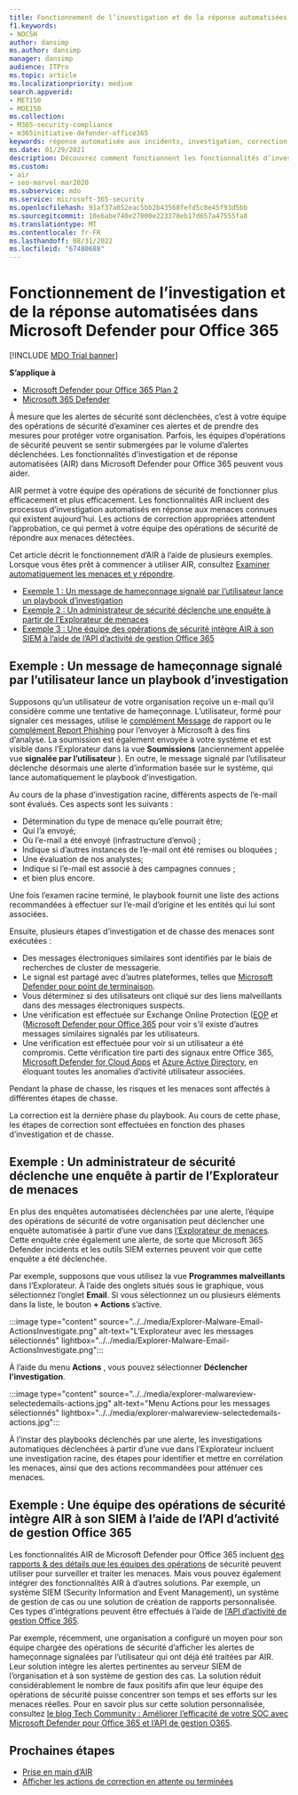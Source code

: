 ```yaml
---
title: Fonctionnement de l’investigation et de la réponse automatisées dans Microsoft Defender pour Office 365
f1.keywords:
- NOCSH
author: dansimp
ms.author: dansimp
manager: dansimp
audience: ITPro
ms.topic: article
ms.localizationpriority: medium
search.appverid:
- MET150
- MOE150
ms.collection:
- M365-security-compliance
- m365initiative-defender-office365
keywords: réponse automatisée aux incidents, investigation, correction, protection contre les menaces
ms.date: 01/29/2021
description: Découvrez comment fonctionnent les fonctionnalités d’investigation et de réponse automatisées dans Microsoft Defender pour Office 365
ms.custom:
- air
- seo-marvel-mar2020
ms.subservice: mdo
ms.service: microsoft-365-security
ms.openlocfilehash: 91af37a052eac5bb2b43568fefd5c8e45f93d5bb
ms.sourcegitcommit: 10e6abe740e27000e223378eb17d657a47555fa8
ms.translationtype: MT
ms.contentlocale: fr-FR
ms.lasthandoff: 08/31/2022
ms.locfileid: "67480688"
---
```

# <a name="how-automated-investigation-and-response-works-in-microsoft-defender-for-office-365"></a>Fonctionnement de l’investigation et de la réponse automatisées dans Microsoft Defender pour Office 365

[!INCLUDE [MDO Trial banner](../includes/mdo-trial-banner.md)]

**S’applique à**
- [Microsoft Defender pour Office 365 Plan 2](defender-for-office-365.md)
- [Microsoft 365 Defender](../defender/microsoft-365-defender.md)

À mesure que les alertes de sécurité sont déclenchées, c’est à votre équipe des opérations de sécurité d’examiner ces alertes et de prendre des mesures pour protéger votre organisation. Parfois, les équipes d’opérations de sécurité peuvent se sentir submergées par le volume d’alertes déclenchées. Les fonctionnalités d’investigation et de réponse automatisées (AIR) dans Microsoft Defender pour Office 365 peuvent vous aider.

AIR permet à votre équipe des opérations de sécurité de fonctionner plus efficacement et plus efficacement. Les fonctionnalités AIR incluent des processus d’investigation automatisés en réponse aux menaces connues qui existent aujourd’hui. Les actions de correction appropriées attendent l’approbation, ce qui permet à votre équipe des opérations de sécurité de répondre aux menaces détectées.

Cet article décrit le fonctionnement d’AIR à l’aide de plusieurs exemples. Lorsque vous êtes prêt à commencer à utiliser AIR, consultez [Examiner automatiquement les menaces et y répondre](office-365-air.md).

- [Exemple 1 : Un message de hameçonnage signalé par l’utilisateur lance un playbook d’investigation](#example-a-user-reported-phish-message-launches-an-investigation-playbook)
- [Exemple 2 : Un administrateur de sécurité déclenche une enquête à partir de l’Explorateur de menaces](#example-a-security-administrator-triggers-an-investigation-from-threat-explorer)
- [Exemple 3 : Une équipe des opérations de sécurité intègre AIR à son SIEM à l’aide de l’API d’activité de gestion Office 365](#example-a-security-operations-team-integrates-air-with-their-siem-using-the-office-365-management-activity-api)

## <a name="example-a-user-reported-phish-message-launches-an-investigation-playbook"></a>Exemple : Un message de hameçonnage signalé par l’utilisateur lance un playbook d’investigation

Supposons qu’un utilisateur de votre organisation reçoive un e-mail qu’il considère comme une tentative de hameçonnage. L’utilisateur, formé pour signaler ces messages, utilise le [complément Message](enable-the-report-message-add-in.md) de rapport ou le [complément Report Phishing](enable-the-report-phish-add-in.md) pour l’envoyer à Microsoft à des fins d’analyse. La soumission est également envoyée à votre système et est visible dans l’Explorateur dans la vue **Soumissions** (anciennement appelée vue **signalée par l’utilisateur** ). En outre, le message signalé par l’utilisateur déclenche désormais une alerte d’information basée sur le système, qui lance automatiquement le playbook d’investigation.

Au cours de la phase d’investigation racine, différents aspects de l’e-mail sont évalués. Ces aspects sont les suivants :

- Détermination du type de menace qu’elle pourrait être;
- Qui l’a envoyé;
- Où l’e-mail a été envoyé (infrastructure d’envoi) ;
- Indique si d’autres instances de l’e-mail ont été remises ou bloquées ;
- Une évaluation de nos analystes;
- Indique si l’e-mail est associé à des campagnes connues ;
- et bien plus encore.

Une fois l’examen racine terminé, le playbook fournit une liste des actions recommandées à effectuer sur l’e-mail d’origine et les entités qui lui sont associées.

Ensuite, plusieurs étapes d’investigation et de chasse des menaces sont exécutées :

- Des messages électroniques similaires sont identifiés par le biais de recherches de cluster de messagerie.
- Le signal est partagé avec d’autres plateformes, telles que [Microsoft Defender pour point de terminaison](/windows/security/threat-protection/microsoft-defender-atp/microsoft-defender-advanced-threat-protection).
- Vous déterminez si des utilisateurs ont cliqué sur des liens malveillants dans des messages électroniques suspects.
- Une vérification est effectuée sur Exchange Online Protection ([EOP](exchange-online-protection-overview.md) et ([Microsoft Defender pour Office 365](defender-for-office-365.md) pour voir s’il existe d’autres messages similaires signalés par les utilisateurs.
- Une vérification est effectuée pour voir si un utilisateur a été compromis. Cette vérification tire parti des signaux entre Office 365, [Microsoft Defender for Cloud Apps](/cloud-app-security) et [Azure Active Directory](/azure/active-directory), en éloquant toutes les anomalies d’activité utilisateur associées.

Pendant la phase de chasse, les risques et les menaces sont affectés à différentes étapes de chasse.

La correction est la dernière phase du playbook. Au cours de cette phase, les étapes de correction sont effectuées en fonction des phases d’investigation et de chasse.

## <a name="example-a-security-administrator-triggers-an-investigation-from-threat-explorer"></a>Exemple : Un administrateur de sécurité déclenche une enquête à partir de l’Explorateur de menaces

En plus des enquêtes automatisées déclenchées par une alerte, l’équipe des opérations de sécurité de votre organisation peut déclencher une enquête automatisée à partir d’une vue dans [l’Explorateur de menaces](threat-explorer.md). Cette enquête crée également une alerte, de sorte que Microsoft 365 Defender incidents et les outils SIEM externes peuvent voir que cette enquête a été déclenchée.

Par exemple, supposons que vous utilisez la vue **Programmes malveillants** dans l’Explorateur. À l’aide des onglets situés sous le graphique, vous sélectionnez l’onglet **Email**. Si vous sélectionnez un ou plusieurs éléments dans la liste, le bouton **+ Actions** s’active.

:::image type="content" source="../../media/Explorer-Malware-Email-ActionsInvestigate.png" alt-text="L’Explorateur avec les messages sélectionnés" lightbox="../../media/Explorer-Malware-Email-ActionsInvestigate.png":::

À l’aide du menu **Actions** , vous pouvez sélectionner **Déclencher l’investigation**.

:::image type="content" source="../../media/explorer-malwareview-selectedemails-actions.jpg" alt-text="Menu Actions pour les messages sélectionnés" lightbox="../../media/explorer-malwareview-selectedemails-actions.jpg":::

À l’instar des playbooks déclenchés par une alerte, les investigations automatiques déclenchées à partir d’une vue dans l’Explorateur incluent une investigation racine, des étapes pour identifier et mettre en corrélation les menaces, ainsi que des actions recommandées pour atténuer ces menaces.

## <a name="example-a-security-operations-team-integrates-air-with-their-siem-using-the-office-365-management-activity-api"></a>Exemple : Une équipe des opérations de sécurité intègre AIR à son SIEM à l’aide de l’API d’activité de gestion Office 365

Les fonctionnalités AIR de Microsoft Defender pour Office 365 incluent [des rapports & des détails que les équipes des opérations](air-view-investigation-results.md) de sécurité peuvent utiliser pour surveiller et traiter les menaces. Mais vous pouvez également intégrer des fonctionnalités AIR à d’autres solutions. Par exemple, un système SIEM (Security Information and Event Management), un système de gestion de cas ou une solution de création de rapports personnalisée. Ces types d’intégrations peuvent être effectués à l’aide de [l’API d’activité de gestion Office 365](/office/office-365-management-api/office-365-management-activity-api-reference).

Par exemple, récemment, une organisation a configuré un moyen pour son équipe chargée des opérations de sécurité d’afficher les alertes de hameçonnage signalées par l’utilisateur qui ont déjà été traitées par AIR. Leur solution intègre les alertes pertinentes au serveur SIEM de l’organisation et à son système de gestion des cas. La solution réduit considérablement le nombre de faux positifs afin que leur équipe des opérations de sécurité puisse concentrer son temps et ses efforts sur les menaces réelles. Pour en savoir plus sur cette solution personnalisée, consultez [le blog Tech Community : Améliorer l’efficacité de votre SOC avec Microsoft Defender pour Office 365 et l’API de gestion O365](https://techcommunity.microsoft.com/t5/microsoft-security-and/improve-the-effectiveness-of-your-soc-with-office-365-atp-and/ba-p/1525185).

## <a name="next-steps"></a>Prochaines étapes

- [Prise en main d’AIR](office-365-air.md)
- [Afficher les actions de correction en attente ou terminées](air-review-approve-pending-completed-actions.md)
